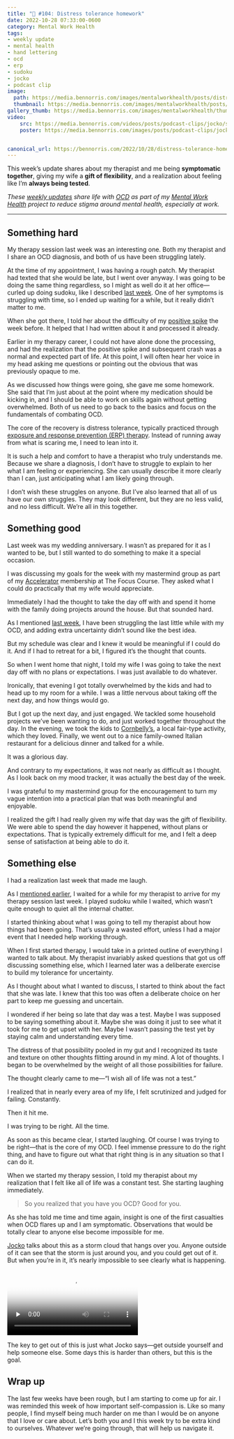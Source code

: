```yaml
---
title: "🧠 #104: Distress tolerance homework"
date: 2022-10-28 07:33:00-0600
category: Mental Work Health
tags:
- weekly update
- mental health
- hand lettering
- ocd
- erp
- sudoku
- jocko
- podcast clip
image: 
  path: https://media.bennorris.com/images/mentalworkhealth/posts/distress-tolerance-homework.jpg
  thumbnail: https://media.bennorris.com/images/mentalworkhealth/posts/thumbnails/distress-tolerance-homework.jpg
gallery_thumb: https://media.bennorris.com/images/mentalworkhealth/thumbs/distress-tolerance-homework.jpg
video: 
    src: https://media.bennorris.com/videos/posts/podcast-clips/jocko/storm-cloud.mov
    poster: https://media.bennorris.com/images/posts/podcast-clips/jocko/storm-cloud.jpeg


canonical_url: https://bennorris.com/2022/10/28/distress-tolerance-homework
---
```



This week’s update shares about my therapist and me being **symptomatic together**, giving my wife a **gift of flexibility**, and a realization about feeling like I’m **always being tested**.

_These [weekly updates](https://bennorris.com/tags/weekly-update/) share life with [OCD](https://bennorris.com/tags/ocd/) as part of my [Mental Work Health](https://bennorris.com/mental-work-health/) project to reduce stigma around mental health, especially at work._

***

## Something hard

My therapy session last week was an interesting one. Both my therapist and I share an OCD diagnosis, and both of us have been struggling lately.

At the time of my appointment, I was having a rough patch. My therapist had texted that she would be late, but I went over anyway. I was going to be doing the same thing regardless, so I might as well do it at her office—curled up doing sudoku, like I described [last week](https://bennorris.com/2022/10/20/return-of-sudoku). One of her symptoms is struggling with time, so I ended up waiting for a while, but it really didn’t matter to me.

When she got there, I told her about the difficulty of my [positive spike](https://bennorris.com/2022/10/18/a-positive-spike) the week before. It helped that I had written about it and processed it already.

Earlier in my therapy career, I could not have alone done the processing, and had the realization that the positive spike and subsequent crash was a normal and expected part of life. At this point, I will often hear her voice in my head asking me questions or pointing out the obvious that was previously opaque to me.

As we discussed how things were going, she gave me some homework. She said that I’m just about at the point where my medication should be kicking in, and I should be able to work on skills again without getting overwhelmed. Both of us need to go back to the basics and focus on the fundamentals of combating OCD.

The core of the recovery is distress tolerance, typically practiced through [exposure and response prevention (ERP) therapy](https://bennorris.com/tags/erp/). Instead of running away from what is scaring me, I need to lean into it.

It is such a help and comfort to have a therapist who truly understands me. Because we share a diagnosis, I don’t have to struggle to explain to her what I am feeling or experiencing. She can usually describe it more clearly than I can, just anticipating what I am likely going through.

I don’t wish these struggles on anyone. But I’ve also learned that all of us have our own struggles. They may look different, but they are no less valid, and no less difficult. We’re all in this together.

## Something good

Last week was my wedding anniversary. I wasn’t as prepared for it as I wanted to be, but I still wanted to do something to make it a special occasion. 

I was discussing my goals for the week with my mastermind group as part of my [Accelerator](https://thefocuscourse.com/accelerator/) membership at The Focus Course. They asked what I could do practically that my wife would appreciate.

Immediately I had the thought to take the day off with and spend it home with the family doing projects around the house. But that sounded hard.

As I mentioned [last week](https://bennorris.com/2022/10/21/pipes-and-puzzles), I have been struggling the last little while with my OCD, and adding extra uncertainty didn’t sound like the best idea.

But my schedule was clear and I knew it would be meaningful if I could do it. And if I had to retreat for a bit, I figured it’s the thought that counts.

So when I went home that night, I told my wife I was going to take the next day off with no plans or expectations. I was just available to do whatever.

Ironically, that evening I got totally overwhelmed by the kids and had to head up to my room for a while. I was a little nervous about taking off the next day, and how things would go.

But I got up the next day, and just engaged. We tackled some household projects we’ve been wanting to do, and just worked together throughout the day. In the evening, we took the kids to [Cornbelly’s](https://cornbellys.com/), a local fair-type activity, which they loved. Finally, we went out to a nice family-owned Italian restaurant for a delicious dinner and talked for a while.

It was a glorious day.

And contrary to my expectations, it was not nearly as difficult as I thought. As I look back on my mood tracker, it was actually the best day of the week.

I was grateful to my mastermind group for the encouragement to turn my vague intention into a practical plan that was both meaningful and enjoyable.

I realized the gift I had really given my wife that day was the gift of flexibility. We were able to spend the day however it happened, without plans or expectations. That is typically extremely difficult for me, and I felt a deep sense of satisfaction at being able to do it.

## Something else

I had a realization last week that made me laugh.

As I [mentioned earlier](https://bennorris.com/2022/10/25/symptomatic-together), I waited for a while for my therapist to arrive for my therapy session last week. I played sudoku while I waited, which wasn’t quite enough to quiet all the internal chatter.

I started thinking about what I was going to tell my therapist about how things had been going. That’s usually a wasted effort, unless I had a major event that I needed help working through.

When I first started therapy, I would take in a printed outline of everything I wanted to talk about. My therapist invariably asked questions that got us off discussing something else, which I learned later was a deliberate exercise to build my tolerance for uncertainty.

As I thought about what I wanted to discuss, I started to think about the fact that she was late. I knew that this too was often a deliberate choice on her part to keep me guessing and uncertain.

I wondered if her being so late that day was a test. Maybe I was supposed to be saying something about it. Maybe she was doing it just to see what it took for me to get upset with her. Maybe I wasn’t passing the test yet by staying calm and understanding every time.

The distress of that possibility pooled in my gut and I recognized its taste and texture on other thoughts flitting around in my mind. A lot of thoughts. I began to be overwhelmed by the weight of all those possibilities for failure.

The thought clearly came to me—“I wish all of life was not a test.”

I realized that in nearly every area of my life, I felt scrutinized and judged for failing. Constantly.

Then it hit me.

I was trying to be right. All the time.

As soon as this became clear, I started laughing. Of course I was trying to be right—that is the core of my OCD. I feel immense pressure to do the right thing, and have to figure out what that right thing is in any situation so that I can do it.

When we started my therapy session, I told my therapist about my realization that I felt like all of life was a constant test. She starting laughing immediately.

> So you realized that you have you OCD? Good for you.

As she has told me time and time again, insight is one of the first casualties when OCD flares up and I am symptomatic. Observations that would be totally clear to anyone else become impossible for me.

[Jocko](https://bennorris.com/tags/jocko/) talks about this as a storm cloud that hangs over you. Anyone outside of it can see that the storm is just around you, and you could get out of it. But when you’re in it, it’s nearly impossible to see clearly what is happening.

<div class="embed-responsive embed-responsive-16by9">
    <video class="embed-responsive-item" controls="controls" playsinline="playsinline" src="https://media.bennorris.com/videos/posts/podcast-clips/jocko/storm-cloud.mov" poster="https://media.bennorris.com/images/posts/podcast-clips/jocko/storm-cloud.jpeg" style="background-image:url(https://media.bennorris.com/images/posts/podcast-clips/jocko/storm-cloud.jpeg);background-size:contain;background-repeat:no-repeat;" preload="none"></video>
</div>

The key to get out of this is just what Jocko says—get outside yourself and help someone else. Some days this is harder than others, but this is the goal.

## Wrap up

The last few weeks have been rough, but I am starting to come up for air. I was reminded this week of how important self-compassion is. Like so many people, I find myself being much harder on me than I would be on anyone that I love or care about. Let’s both you and I this week try to be extra kind to ourselves. Whatever we’re going through, that will help us navigate it.



